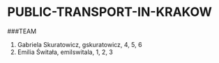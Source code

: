 # PUBLIC-TRANSPORT-IN-KRAKOW
###TEAM
1. Gabriela Skuratowicz, gskuratowicz, 4, 5, 6
2. Emilia Świtała, emilswitala, 1, 2, 3
